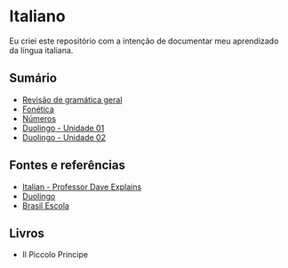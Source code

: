 # Italiano
 
Eu criei este repositório com a intenção de documentar meu aprendizado da língua italiana.

## Sumário

* [Revisão de gramática geral](./content/revisao_gramatica_geral/index.md)
* [Fonética](./content/fonetica/index.md)
* [Números](./content/numeros.md)
* [Duolingo - Unidade 01](./content/duolingo/unidade01.md)
* [Duolingo - Unidade 02](./content/duolingo/unidade02.md)

## Fontes e referências

* [Italian - Professor Dave Explains](https://www.youtube.com/playlist?list=PLybg94GvOJ9FsOX3hUQsIm5NOJ2H6zh3a)
* [Duolingo](https://www.duolingo.com)
* [Brasil Escola](https://brasilescola.uol.com.br/gramatica/classes-palavras.htm)

## Livros

* Il Piccolo Principe
